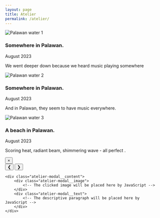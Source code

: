 ```yaml
---
layout: page 
title: Atelier 
permalink: /atelier/
---
```

<div class="atelier-gallery"> 
<!-- Item 1 -->
<div class="atelier-item">
    <img src="{{ '/atelier/image1.jpeg' | relative_url }}" alt="Palawan water 1" loading="lazy">
    <div class="atelier-item__caption">
        <h3>Somewhere in Palawan.</h3>
        <p class="caption-meta">August 2023</p>
        <p>We went deeper down because we heard music playing somewhere</p>
    </div>
        
</div>
<!-- Item 2 -->
<div class="atelier-item">
    <img src="{{ '/atelier/image2.jpeg' | relative_url }}" alt="Palawan water 2" loading="lazy">
    <div class="atelier-item__caption">
        <h3>Somewhere in Palawan.</h3>
        <p class="caption-meta">August 2023</p>
        <p>And in Palawan, they seem to have music everywhere.</p>
    </div>
</div>
<!-- Item 3 -->
<div class="atelier-item">
    <img src="{{ '/atelier/image3.jpeg' | relative_url }}" alt="Palawan water 3" loading="lazy">
    <div class="atelier-item__caption">
        <h3>A beach in Palawan.</h3>
        <p class="caption-meta">August 2023</p>
        <p>Scoring heat, radiant beam, shimmering wave - all perfect .</p>
    </div>
</div>
<!-- Item 4 -->

<!-- This entire block for the hidden modal goes at the end of the file -->
<div class="atelier-modal-overlay">
    <div class="atelier-modal">
        <button class="atelier-modal__close" aria-label="Close modal">&times;</button>
        <div class="atelier-modal__content">
            <div class="atelier-modal__image">
                <!-- The clicked image will be placed here by JavaScript -->
            </div>
            <div class="atelier-modal__text">
                <!-- The descriptive paragraph will be placed here by JavaScript -->
            </div>
        </div>
    </div>
</div>
<!-- Add as many more items as you like... -->
    <!-- Navigation Arrows are now direct children of the modal -->
    <button class="atelier-modal__prev" aria-label="Previous image">&#10094;</button>
    <button class="atelier-modal__next" aria-label="Next image">&#10095;</button>

    <div class="atelier-modal__content">
        <div class="atelier-modal__image">
            <!-- The clicked image will be placed here by JavaScript -->
        </div>
        <div class="atelier-modal__text">
            <!-- The descriptive paragraph will be placed here by JavaScript -->
        </div>
    </div>
</div>
